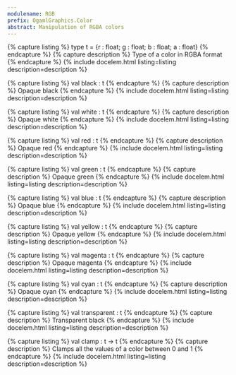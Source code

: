 ```yaml
---
modulename: RGB
prefix: OgamlGraphics.Color
abstract: Manipulation of RGBA colors
---
```



{% capture listing %}
type t = {r : float; g : float; b : float; a : float}
{% endcapture %}
{% capture description %}
Type of a color in RGBA format
{% endcapture %}
{% include docelem.html listing=listing description=description %}

{% capture listing %}
val black : t
{% endcapture %}
{% capture description %}
Opaque black
{% endcapture %}
{% include docelem.html listing=listing description=description %}

{% capture listing %}
val white : t
{% endcapture %}
{% capture description %}
Opaque white
{% endcapture %}
{% include docelem.html listing=listing description=description %}

{% capture listing %}
val red : t
{% endcapture %}
{% capture description %}
Opaque red
{% endcapture %}
{% include docelem.html listing=listing description=description %}

{% capture listing %}
val green : t
{% endcapture %}
{% capture description %}
Opaque green
{% endcapture %}
{% include docelem.html listing=listing description=description %}

{% capture listing %}
val blue : t
{% endcapture %}
{% capture description %}
Opaque blue
{% endcapture %}
{% include docelem.html listing=listing description=description %}

{% capture listing %}
val yellow : t
{% endcapture %}
{% capture description %}
Opaque yellow
{% endcapture %}
{% include docelem.html listing=listing description=description %}

{% capture listing %}
val magenta : t
{% endcapture %}
{% capture description %}
Opaque magenta
{% endcapture %}
{% include docelem.html listing=listing description=description %}

{% capture listing %}
val cyan : t
{% endcapture %}
{% capture description %}
Opaque cyan
{% endcapture %}
{% include docelem.html listing=listing description=description %}

{% capture listing %}
val transparent : t
{% endcapture %}
{% capture description %}
Transparent black
{% endcapture %}
{% include docelem.html listing=listing description=description %}

{% capture listing %}
val clamp : t -> t
{% endcapture %}
{% capture description %}
Clamps all the values of a color between 0 and 1
{% endcapture %}
{% include docelem.html listing=listing description=description %}

